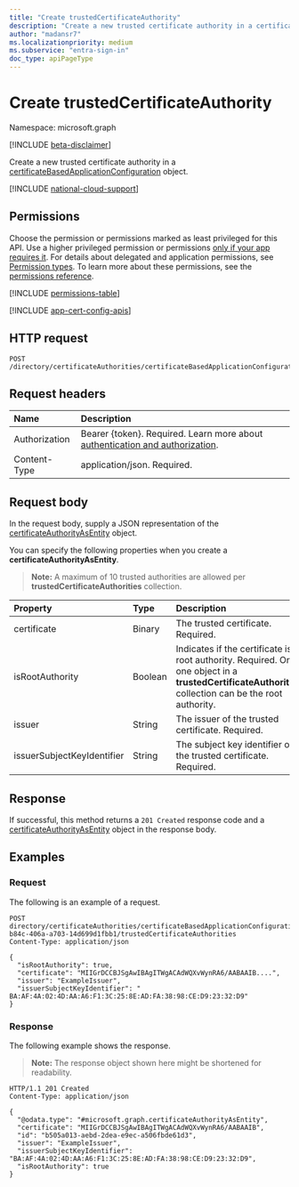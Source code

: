 ```yaml
---
title: "Create trustedCertificateAuthority"
description: "Create a new trusted certificate authority in a certificateBasedApplicationConfiguration object."
author: "madansr7"
ms.localizationpriority: medium
ms.subservice: "entra-sign-in"
doc_type: apiPageType
---
```


# Create trustedCertificateAuthority
Namespace: microsoft.graph

[!INCLUDE [beta-disclaimer](../../includes/beta-disclaimer.md)]

Create a new trusted certificate authority in a [certificateBasedApplicationConfiguration](../resources/certificatebasedapplicationconfiguration.md) object.

[!INCLUDE [national-cloud-support](../../includes/all-clouds.md)]

## Permissions
Choose the permission or permissions marked as least privileged for this API. Use a higher privileged permission or permissions [only if your app requires it](/graph/permissions-overview#best-practices-for-using-microsoft-graph-permissions). For details about delegated and application permissions, see [Permission types](/graph/permissions-overview#permission-types). To learn more about these permissions, see the [permissions reference](/graph/permissions-reference).

<!-- { "blockType": "permissions", "name": "certificatebasedapplicationconfiguration_post_trustedcertificateauthorities" } -->
[!INCLUDE [permissions-table](../includes/permissions/certificatebasedapplicationconfiguration-post-trustedcertificateauthorities-permissions.md)]

[!INCLUDE [app-cert-config-apis](../includes/rbac-for-apis/app-cert-config-apis.md)]

## HTTP request

<!-- {
  "blockType": "ignored"
}
-->
``` http
POST /directory/certificateAuthorities/certificateBasedApplicationConfigurations/{certificateBasedApplicationConfigurationId}/trustedCertificateAuthorities
```

## Request headers

|Name|Description|
|:---|:---|
|Authorization|Bearer {token}. Required. Learn more about [authentication and authorization](/graph/auth/auth-concepts).|
|Content-Type|application/json. Required.|

## Request body
In the request body, supply a JSON representation of the [certificateAuthorityAsEntity](../resources/certificateauthorityasentity.md) object.

You can specify the following properties when you create a **certificateAuthorityAsEntity**.

> **Note:** A maximum of 10 trusted authorities are allowed per **trustedCertificateAuthorities** collection.

|Property|Type|Description|
|:---|:---|:---|
|certificate|Binary|The trusted certificate. Required.|
|isRootAuthority|Boolean|Indicates if the certificate is a root authority. Required. Only one object in a **trustedCertificateAuthorities** collection can be the root authority.|
|issuer|String|The issuer of the trusted certificate. Required.|
|issuerSubjectKeyIdentifier|String|The subject key identifier of the trusted certificate. Required.|


## Response

If successful, this method returns a `201 Created` response code and a [certificateAuthorityAsEntity](../resources/certificateauthorityasentity.md) object in the response body.

## Examples

### Request
The following is an example of a request.
<!-- {
  "blockType": "request",
  "name": "create_certificateauthorityasentity_from_"
}
-->

``` http
POST directory/certificateAuthorities/certificateBasedApplicationConfigurations/0a6a9b97-b84c-406a-a703-14d699d1fbb1/trustedCertificateAuthorities
Content-Type: application/json

{
  "isRootAuthority": true,
  "certificate": "MIIGrDCCBJSgAwIBAgITWgACAdWQXvWynRA6/AABAAIB....",
  "issuer": "ExampleIssuer",
  "issuerSubjectKeyIdentifier": " BA:AF:4A:02:4D:AA:A6:F1:3C:25:8E:AD:FA:38:98:CE:D9:23:32:D9"
}
```


### Response
The following example shows the response.
>**Note:** The response object shown here might be shortened for readability.
<!-- {
  "blockType": "response",
  "truncated": true,
  "@odata.type": "microsoft.graph.certificateAuthorityAsEntity"
}
-->
``` http
HTTP/1.1 201 Created
Content-Type: application/json

{
  "@odata.type": "#microsoft.graph.certificateAuthorityAsEntity",
  "certificate": "MIIGrDCCBJSgAwIBAgITWgACAdWQXvWynRA6/AABAAIB",
  "id": "b505a013-aebd-2dea-e9ec-a506fbde61d3",
  "issuer": "ExampleIssuer",
  "issuerSubjectKeyIdentifier": "BA:AF:4A:02:4D:AA:A6:F1:3C:25:8E:AD:FA:38:98:CE:D9:23:32:D9",
  "isRootAuthority": true
}
```
